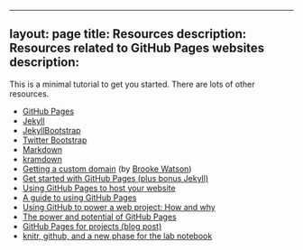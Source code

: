 ---
 layout: page
 title: Resources
 description: Resources related to GitHub Pages websites
 description: 
 ---

 This is a minimal tutorial to get you started. There are lots of
 other resources.

 - [GitHub Pages](https://pages.github.com)
 - [Jekyll](https://jekyllrb.com)
 - [JekyllBootstrap](https://jekyllbootstrap.com)
 - [Twitter Bootstrap](https://getbootstrap.com)
 - [Markdown](https://daringfireball.net/projects/markdown)
 - [kramdown](https://kramdown.gettalong.org)
 - [Getting a custom domain](https://blog.brooke.science/posts/custom-domain-hosting-with-github-and-namecheap/)
   (by [Brooke Watson](https://blog.brooke.science/))
 - [Get started with GitHub Pages (plus bonus Jekyll)](https://24ways.org/2013/get-started-with-github-pages/)
 - [Using GitHub Pages to host your website](https://bcreativeweb.blogspot.com/2013/08/using-github-pages-to-host-your-website.html)
 - [A guide to using GitHub Pages](https://www.thinkful.com/learn/a-guide-to-using-github-pages/)
 - [Using GitHub to power a web project: How and why](https://audreywatters.com/2013/07/07/how-to-run-your-site-on-github/)
 - [The power and potential of GitHub Pages](https://konklone.com/post/the-power-and-potential-of-github-pages)
 - [GitHub Pages for projects (blog post)](https://blog.aquinzi.com/gh-pages-project/)
 - [knitr, github, and a new phase for the lab notebook](http://carlboettiger.info/2012/03/21/knitr-github-and-a-new-phase-for-the-lab-notebook.html)

